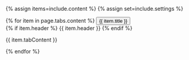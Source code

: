 {% assign items=include.content %}
{% assign set=include.settings %}

<div class="usa-accordion usa-tabs">
    {% for item in page.tabs.content %}
        <span class="usa-accordion__heading">
            <button
            class="usa-accordion__button"
            aria-expanded="false"
            aria-controls="a{{forloop.index}}"
            >
                {{ item.title }}
            </button>
        </span>
        <div id="a{{forloop.index}}" class="usa-accordion__content usa-prose">
            {% if item.header %}
            <span>{{ item.header }}</span>
            {% endif %}
            <p>
                {{ item.tabContent }}
            </p>
        </div>
    {% endfor %}
</div>